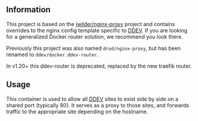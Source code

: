 ## Information

This project is based on the [jwilder/nginx-proxy](https://github.com/jwilder/nginx-proxy) project and contains overrides to the nginx config template specific to [DDEV](https://github.com/ddev/ddev). If you are looking for a generalized Docker router solution, we recommend you look there.

Previously this project was also named `drud/nginx-proxy`, but has been renamed to `ddev/docker.ddev-router`.

In v1.20+ this ddev-router is deprecated, replaced by the new traefik router.

## Usage

This container is used to allow all [DDEV](https://github.com/ddev/ddev) sites to exist side by side on a shared port (typically 80). It serves as a proxy to those sites, and forwards traffic to the appropriate site depending on the hostname.
